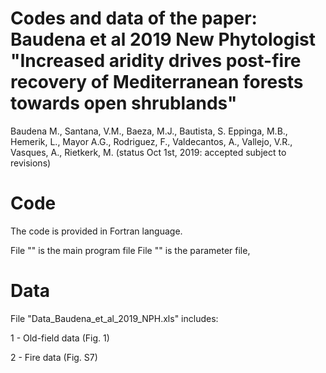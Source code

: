 # Codes and data of the paper: Baudena et al 2019 New Phytologist "Increased aridity drives post-fire recovery of Mediterranean forests towards open shrublands" 
Baudena M., Santana, V.M., Baeza, M.J., Bautista, S. Eppinga, M.B., Hemerik, L., Mayor A.G., Rodriguez, F., Valdecantos, A.,  Vallejo, V.R., Vasques, A., Rietkerk, M.
(status Oct 1st, 2019: accepted subject to revisions)

# Code
The code is provided in Fortran language.

File "" is the main program file
File "" is the parameter file, 



# Data
File "Data_Baudena_et_al_2019_NPH.xls" includes:

1 - Old-field data (Fig. 1)

2 - Fire data (Fig. S7)
